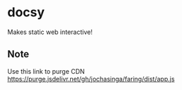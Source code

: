 # docsy

Makes static web interactive!


## Note

Use this link to purge CDN https://purge.jsdelivr.net/gh/jochasinga/faring/dist/app.js